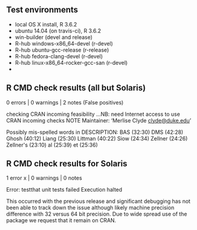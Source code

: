 ## Test environments

* local OS X install, R 3.6.2
* ubuntu 14.04 (on travis-ci), R 3.6.2
* win-builder (devel and release)
* R-hub windows-x86_64-devel (r-devel)
* R-hub ubuntu-gcc-release (r-release)
* R-hub fedora-clang-devel (r-devel)
* R-hub linux-x86_64-rocker-gcc-san (r-devel)
*

## R CMD check results (all but Solaris)

0 errors | 0 warnings | 2 notes  (False positives)

 checking CRAN incoming feasibility ...NB: need Internet access to use CRAN incoming checks
  NOTE
  Maintainer: ‘Merlise Clyde <clyde@duke.edu>’
  
  Possibly mis-spelled words in DESCRIPTION:
    BAS (32:30)
    DMS (42:28)
    Ghosh (40:12)
    Liang (25:30)
    Littman (40:22)
    Siow (24:34)
    Zellner (24:26)
    Zellner's (23:10)
    al (25:39)
    et (25:36)

## R CMD check results for Solaris

1 error x | 0 warnings  | 0 notes 

Error: testthat unit tests failed Execution halted

This occurred with the previous release and significant debugging has not been able to track down the issue although likely machine precision difference with 32 versus 64 bit precision.  Due to wide spread use of the package we request that it remain on CRAN.
